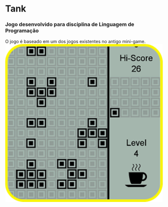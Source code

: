 # Tank

### Jogo desenvolvido para disciplina de Linguagem de Programação

O jogo é baseado em um dos jogos existentes no antigo mini-game.
![Tanque](./71821EEJ5GL.png)
